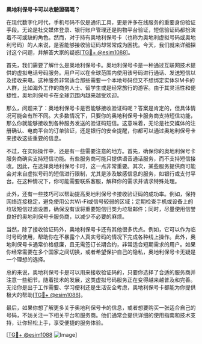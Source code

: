 **奥地利保号卡可以收驗證碼嗎？**

在现代数字化时代，手机号码不仅是通讯工具，更是许多在线服务的重要身份验证手段。无论是社交媒体登录、银行账户管理还是购物平台验证，短信验证码都扮演着不可或缺的角色。然而，对于持有奥地利保号卡（也称为奥地利虚拟号码或奥地利号码）的人来说，是否能够接收验证码却常常成为困扰。今天，我们就来详细探讨这个问题，并解答大家的疑惑[[TG💪+ @esim1088](https://t.me/s/esim1088)]。

首先，我们需要了解什么是奥地利保号卡。奥地利保号卡是一种通过互联网技术提供的虚拟电话号码服务。用户可以在全球范围内使用该号码进行通话、发送短信以及接收来电。这种服务非常适合那些需要一个本地号码但又不想绑定实体SIM卡的人群，比如海外工作的商务人士、留学生或是经常旅行的游客。由于其灵活性和便捷性，奥地利保号卡在全球范围内越来越受欢迎。

那么，问题来了：奥地利保号卡是否能够接收验证码呢？答案是肯定的，但具体情况可能会有所不同。大多数情况下，只要你的奥地利保号卡服务商支持短信功能，那么你就能够接收到各种服务发送的验证码短信。这意味着，无论是社交媒体的注册确认、电商平台的订单验证，还是银行的安全提醒，你都可以通过奥地利保号卡来接收这些重要的信息。

不过，在实际操作中，还是有一些需要注意的地方。首先，确保你的奥地利保号卡服务商确实支持短信功能。有些服务商可能只提供语音通话服务，而不支持短信接收。因此，在选择奥地利保号卡时，这一点非常重要。其次，某些服务提供商可能会对来自虚拟号码的短信进行限制，尤其是涉及敏感信息的服务，如银行或支付平台。在这种情况下，你可能需要联系客服，解释你的需求并请求特殊处理。

此外，还有一些技巧可以帮助提高奥地利保号卡接收验证码的成功率。例如，保持网络连接稳定，避免使用公共Wi-Fi或信号较弱的区域；定期检查手机或设备上的垃圾短信过滤设置，确保没有误将重要短信归类为垃圾邮件；同时，尽量使用信誉良好的奥地利保号卡服务商，以减少不必要的麻烦。

当然，除了接收验证码外，奥地利保号卡还有其他很多优点。例如，它可以作为临时号码使用，帮助你在不暴露个人真实号码的情况下完成各种线上操作。此外，奥地利保号卡通常价格低廉，且无需签订长期合约，非常适合短期需求的用户。如果你经常需要在多个国家之间切换，或者希望保护自己的隐私，奥地利保号卡无疑是一个理想的选择。

总的来说，奥地利保号卡是可以用来接收验证码的，只要你选择了合适的服务商并注意一些细节。随着技术的发展，这类虚拟号码服务正在变得越来越普及和完善。无论你是出于工作需要、学习便利还是生活安全考虑，奥地利保号卡都能为你提供极大的帮助[[TG💪+ @esim1088](https://t.me/s/esim1088)]。

最后，如果你想了解更多关于奥地利保号卡的信息，或者想要购买一张适合自己的号码，不妨关注一下相关平台和服务商。他们通常会提供详细的使用指南和技术支持，让你轻松上手，享受便捷的服务体验。

[[TG💪+ @esim1088](https://t.me/s/esim1088) ![Image](https://i.postimg.cc/4NQfJmqS/Snipaste-2025-05-13-00-14-12.png)]